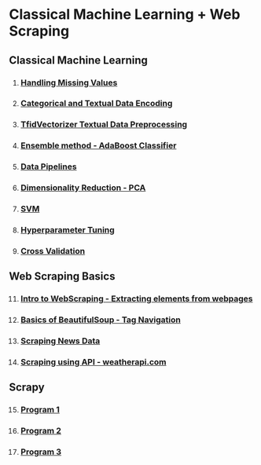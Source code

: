 # Classical Machine Learning + Web Scraping

## Classical Machine Learning

1. ### [Handling Missing Values](lab_programs/1%20Handling%20missing%20values.ipynb)
2. ### [Categorical and Textual Data Encoding](lab_programs/2%20Categorical%20and%20Text%20data%20encoding.ipynb)
3. ### [TfidVectorizer Textual Data Preprocessing](lab_programs/5%20TfidVectorizer%20Textual%20Data%20Preprocessing.ipynb)
5. ### [Ensemble method - AdaBoost Classifier](lab_programs/4%20Adaboost.ipynb)
6. ### [Data Pipelines](lab_programs/6%20Pipelines.ipynb)
7. ### [Dimensionality Reduction - PCA](lab_programs/7%20Principal%20Component%20Analysis.ipynb)
8. ### [SVM](lab_programs/8%20SVM%20-%20Loan%20Status%20Prediction.ipynb)
9. ### [Hyperparameter Tuning](lab_programs/9%20Hyperparameter%20tuning.ipynb)
10. ### [Cross Validation](lab_programs/10%20Cross%20Validation.ipynb)

## Web Scraping Basics

11. ### [Intro to WebScraping - Extracting elements from webpages](web_scraping/1%20Intro%20to%20WebScraping.ipynb)
12. ### [Basics of BeautifulSoup - Tag Navigation](web_scraping/2%20Basics%20of%20BeautifulSoup.ipynb)
13. ### [Scraping News Data](web_scraping/3%20Scraping%20News%20Data.ipynb)
14. ### [Scraping using API - weatherapi.com](web_scraping/4%20Scraping%20using%20API.ipynb)

## Scrapy

15. ### [Program 1](scrapy/project1/project1/spiders/program1.py)
16. ### [Program 2](scrapy/project1/project1/spiders/program2.py)
17. ### [Program 3](scrapy/project1/project1/spiders/program3.py)
